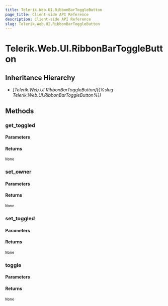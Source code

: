 ```yaml
---
title: Telerik.Web.UI.RibbonBarToggleButton
page_title: Client-side API Reference
description: Client-side API Reference
slug: Telerik.Web.UI.RibbonBarToggleButton
---
```


# Telerik.Web.UI.RibbonBarToggleButton  

## Inheritance Hierarchy

* *[Telerik.Web.UI.RibbonBarToggleButton]({%slug Telerik.Web.UI.RibbonBarToggleButton%})*

## Methods

###  get_toggled

#### Parameters

#### Returns

`None` 

###  set_owner

#### Parameters

#### Returns

`None` 

###  set_toggled

#### Parameters

#### Returns

`None` 

###  toggle

#### Parameters

#### Returns

`None` 


